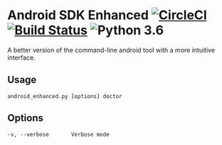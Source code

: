 # Android SDK Enhanced [![CircleCI](https://circleci.com/gh/ashishb/android-sdk-enhanced/tree/master.svg?style=shield&circle-token=b64e11ee679a0856cf50dbe559e3e59ebbb26466)](https://circleci.com/gh/ashishb/android-sdk-enhanced/tree/master) [![Build Status](https://travis-ci.com/ashishb/android-sdk-enhanced.svg?token=Da9XpqAfHHto2GefTigN&branch=master)](https://travis-ci.com/ashishb/android-sdk-enhanced) ![Python 3.6](https://img.shields.io/badge/python-3.6-brightgreen.svg)
A better version of the command-line android tool with a more intuitive interface.

## Usage
    android_enhanced.py [options] doctor


## Options
    -v, --verbose       Verbose mode